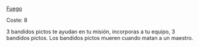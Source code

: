 [Fuego](Elementos/Fuego.md)

Coste: 8

3 bandidos pictos te ayudan en tu misión, incorporas a tu equipo, 3 bandidos pictos.
Los bandidos pictos mueren cuando matan a un maestro.